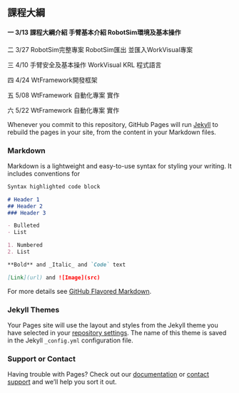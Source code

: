## 課程大綱

#### 一 3/13 課程大綱介紹 手臂基本介紹 RobotSim環境及基本操作

二 3/27 RobotSim完整專案 RobotSim匯出 並匯入WorkVisual專案

三 4/10 手臂安全及基本操作 WorkVisual KRL 程式語言

四 4/24 WtFramework開發框架

五 5/08 WtFramework 自動化專案 實作

六 5/22 WtFramework 自動化專案 實作

Whenever you commit to this repository, GitHub Pages will run [Jekyll](https://jekyllrb.com/) to rebuild the pages in your site, from the content in your Markdown files.

### Markdown

Markdown is a lightweight and easy-to-use syntax for styling your writing. It includes conventions for

```markdown
Syntax highlighted code block

# Header 1
## Header 2
### Header 3

- Bulleted
- List

1. Numbered
2. List

**Bold** and _Italic_ and `Code` text

[Link](url) and ![Image](src)
```

For more details see [GitHub Flavored Markdown](https://guides.github.com/features/mastering-markdown/).

### Jekyll Themes

Your Pages site will use the layout and styles from the Jekyll theme you have selected in your [repository settings](https://github.com/yazelin/usc2019-RobotSim/settings). The name of this theme is saved in the Jekyll `_config.yml` configuration file.

### Support or Contact

Having trouble with Pages? Check out our [documentation](https://help.github.com/categories/github-pages-basics/) or [contact support](https://github.com/contact) and we’ll help you sort it out.
<!--stackedit_data:
eyJoaXN0b3J5IjpbLTExMTM3MjA3OTUsMTkzNzYyMzldfQ==
-->